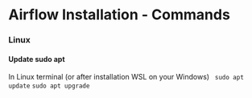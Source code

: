 # Airflow Installation - Commands
### Linux
#### Update sudo apt
In Linux terminal (or after installation WSL on your Windows)
``` sudo apt update```
 ```sudo apt upgrade ```
